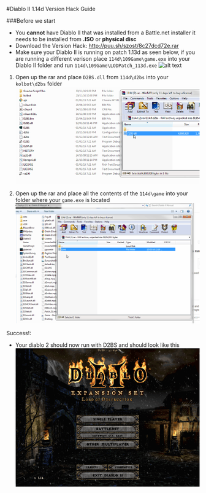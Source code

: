 #Diablo II 1.14d Version Hack Guide

###Before we start
 - You **cannot** have Diablo II that was installed from a Battle.net installer it needs to be installed from **.ISO** or **physical disc**
 - Download the Version Hack: http://puu.sh/szost/8c27dcd72e.rar
 - Make sure your Diablo II is running on patch 1.13d as seen below, if you are running a different verison place `114d\109Game\game.exe` into your Diablo II folder
 	and run `114d\109Game\LODPatch_113d.exe`
![alt text](http://puu.sh/szo8z/93a94d7464.jpg "Logo Title Text 1")

1) Open up the rar and place `D2BS.dll` from `114d\d2bs` into your `kolbot\d2bs` folder
![alt text](https://github.com/DetectiveSquirrel/Version-Hack-Guide-1.14d/blob/master/d2bs-replace.gif "Logo Title Text 1")

2) Open up the rar and place all the contents of the `114d\game` into your folder where your `game.exe` is located
![alt text](https://github.com/DetectiveSquirrel/Version-Hack-Guide-1.14d/blob/master/diablo2-replace.gif "Logo Title Text 1")


Success!:
 - Your diablo 2 should now run with D2BS and should look like this
![alt text](https://github.com/DetectiveSquirrel/Version-Hack-Guide-1.14d/blob/master/versionhack-done.gif "Logo Title Text 1")
